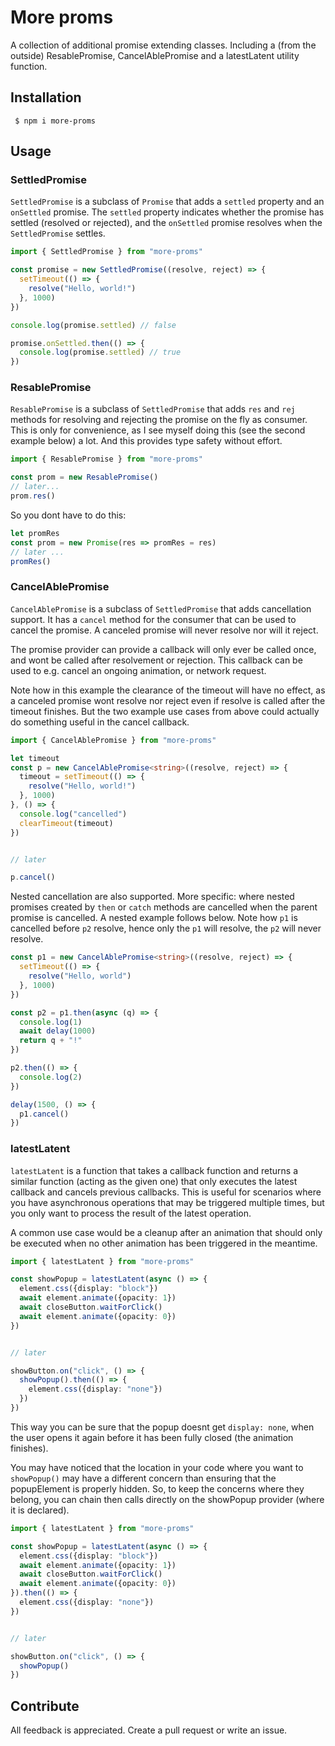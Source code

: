 # More proms

A collection of additional promise extending classes. Including a (from the outside) ResablePromise, CancelAblePromise and a latestLatent utility function.

## Installation

```shell
 $ npm i more-proms
```

## Usage

### SettledPromise

`SettledPromise` is a subclass of `Promise` that adds a `settled` property and an `onSettled` promise. The `settled` property indicates whether the promise has settled (resolved or rejected), and the `onSettled` promise resolves when the `SettledPromise` settles.

```ts
import { SettledPromise } from "more-proms"

const promise = new SettledPromise((resolve, reject) => {
  setTimeout(() => {
    resolve("Hello, world!")
  }, 1000)
})

console.log(promise.settled) // false

promise.onSettled.then(() => {
  console.log(promise.settled) // true
})
```

### ResablePromise

`ResablePromise` is a subclass of `SettledPromise` that adds `res` and `rej` methods for resolving and rejecting the promise on the fly as consumer. This is only for convenience, as I see myself doing this (see the second example below) a lot. And this provides type safety without effort.

```ts
import { ResablePromise } from "more-proms"

const prom = new ResablePromise()
// later...
prom.res()
```

So you dont have to do this:

```ts
let promRes
const prom = new Promise(res => promRes = res)
// later ...
promRes()
```

### CancelAblePromise

`CancelAblePromise` is a subclass of `SettledPromise` that adds cancellation support. It has a `cancel` method for the consumer that can be used to cancel the promise. A canceled promise will never resolve nor will it reject.

The promise provider can provide a callback will only ever be called once, and wont be called after resolvement or rejection. This callback can be used to e.g. cancel an ongoing animation, or network request.

Note how in this example the clearance of the timeout will have no effect, as a canceled promise wont resolve nor reject even if resolve is called after the timeout finishes. But the two example use cases from above could actually do something useful in the cancel callback.


```ts
import { CancelAblePromise } from "more-proms"

let timeout
const p = new CancelAblePromise<string>((resolve, reject) => {
  timeout = setTimeout(() => {
    resolve("Hello, world!")
  }, 1000)
}, () => {
  console.log("cancelled")
  clearTimeout(timeout)
})


// later

p.cancel()
```

Nested cancellation are also supported. More specific: where nested promises created by `then` or `catch` methods are cancelled when the parent promise is cancelled. A nested example follows below. Note how `p1` is cancelled before `p2` resolve, hence only the `p1` will resolve, the `p2` will never resolve.

```ts
const p1 = new CancelAblePromise<string>((resolve, reject) => {
  setTimeout(() => {
    resolve("Hello, world")
  }, 1000)
})

const p2 = p1.then(async (q) => {
  console.log(1)
  await delay(1000)
  return q + "!"
})

p2.then(() => {
  console.log(2)
})

delay(1500, () => {
  p1.cancel()
})
```

### latestLatent

`latestLatent` is a function that takes a callback function and returns a similar function (acting as the given one) that only executes the latest callback and cancels previous callbacks. This is useful for scenarios where you have asynchronous operations that may be triggered multiple times, but you only want to process the result of the latest operation.

A common use case would be a cleanup after an animation that should only be executed when no other animation has been triggered in the meantime.

```ts
import { latestLatent } from "more-proms"

const showPopup = latestLatent(async () => {
  element.css({display: "block"})
  await element.animate({opacity: 1})
  await closeButton.waitForClick()
  await element.animate({opacity: 0})
})


// later

showButton.on("click", () => {
  showPopup().then(() => {
    element.css({display: "none"})
  })
})

```

This way you can be sure that the popup doesnt get `display: none`, when the user opens it again before it has been fully closed (the animation finishes).

You may have noticed that the location in your code where you want to `showPopup()` may have a different concern than ensuring that the popupElement is properly hidden. So, to keep the concerns where they belong, you can chain then calls directly on the showPopup provider (where it is declared).

```ts
import { latestLatent } from "more-proms"

const showPopup = latestLatent(async () => {
  element.css({display: "block"})
  await element.animate({opacity: 1})
  await closeButton.waitForClick()
  await element.animate({opacity: 0})
}).then(() => {
  element.css({display: "none"})
})


// later

showButton.on("click", () => {
  showPopup()
})
```



## Contribute

All feedback is appreciated. Create a pull request or write an issue.